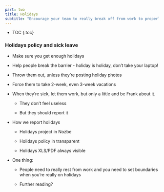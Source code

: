 ```yaml
---
part: two
title: Holidays
subtitle: "Encourage your team to really break off from work to properly recharge batteries!"
---
```


* TOC
{:toc}

### Holidays policy and sick leave

- Make sure you get enough holidays

- Help people break the barrier - holiday is holiday, don’t take your laptop!

- Throw them out, unless they’re posting holiday photos

- Force them to take 2-week, even 3-week vacations

- When they’re sick, let them work, but only a little and be Frank about it.

	- They don’t feel useless

	- But they should report it

- How we report holidays

	- Holidays project in Nozbe

	- Holidays policy in transparent

	- Holidays XLS/PDF always visible

- One thing:

	- People need to really rest from work and you need to set boundaries when you’re really on holidays

	- Further reading?
